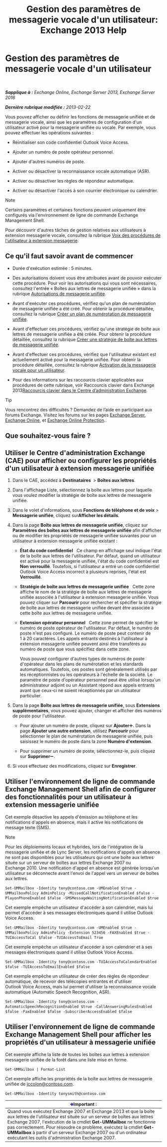 ﻿---
title: "Gestion des paramètres de messagerie vocale d'un utilisateur: Exchange 2013 Help"
TOCTitle: Gestion des paramètres de messagerie vocale d'un utilisateur
ms:assetid: 73957938-048a-4f9c-bd0f-a3c2c3dcd638
ms:mtpsurl: https://technet.microsoft.com/fr-fr/library/Aa998851(v=EXCHG.150)
ms:contentKeyID: 50478453
ms.date: 04/24/2018
mtps_version: v=EXCHG.150
ms.translationtype: HT
---

# Gestion des paramètres de messagerie vocale d'un utilisateur

 

_**Sapplique à :** Exchange Online, Exchange Server 2013, Exchange Server 2016_

_**Dernière rubrique modifiée :** 2013-02-22_

Vous pouvez afficher ou définir les fonctions de messagerie unifiée et de messagerie vocale, ainsi que les paramètres de configuration d'un utilisateur activé pour la messagerie unifiée ou vocale. Par exemple, vous pouvez effectuer les opérations suivantes :

  - Réinitialiser son code confidentiel Outlook Voice Access.

  - Ajouter un numéro de poste opérateur personnel.

  - Ajouter d'autres numéros de poste.

  - Activer ou désactiver la reconnaissance vocale automatique (ASR).

  - Activer ou désactiver les règles de répondeur automatique.

  - Activer ou désactiver l'accès à son courrier électronique ou calendrier.

> [!NOTE]
> Certains paramètres et certaines fonctions peuvent uniquement être configurés via l'environnement de ligne de commande Exchange Management Shell.


Pour découvrir d'autres tâches de gestion relatives aux utilisateurs à extension messagerie vocale, consultez la rubrique [Voix des procédures de l'utilisateur à extension messagerie](voice-mail-enabled-user-procedures-exchange-2013-help.md).

## Ce qu'il faut savoir avant de commencer

  - Durée d'exécution estimée : 5 minutes.

  - Des autorisations doivent vous être attribuées avant de pouvoir exécuter cette procédure. Pour voir les autorisations qui vous sont nécessaires, consultez l'entrée « Boîtes aux lettres de messagerie unifiée » dans la rubrique [Autorisations de messagerie unifiée](unified-messaging-permissions-exchange-2013-help.md).

  - Avant d'exécuter ces procédures, vérifiez qu'un plan de numérotation de messagerie unifiée a été créé. Pour obtenir la procédure détaillée, consultez la rubrique [Créer un plan de numérotation de messagerie unifiée](create-a-um-dial-plan-exchange-2013-help.md).

  - Avant d'effectuer ces procédures, vérifiez qu'une stratégie de boîte aux lettres de messagerie unifiée a été créée. Pour obtenir la procédure détaillée, consultez la rubrique [Créer une stratégie de boîte aux lettres de messagerie unifiée](create-a-um-mailbox-policy-exchange-2013-help.md).

  - Avant d'effectuer ces procédures, vérifiez que l'utilisateur existant est actuellement activé pour la messagerie unifiée. Pour obtenir la procédure détaillée, consultez la rubrique [Activation de la messagerie vocale pour un utilisateur](enable-a-user-for-voice-mail-exchange-2013-help.md).

  - Pour des informations sur les raccourcis clavier applicables aux procédures de cette rubrique, voir Raccourcis clavier dans Exchange 2013[Raccourcis clavier dans le Centre d’administration Exchange](keyboard-shortcuts-in-the-exchange-admin-center-exchange-online-protection-help.md).

> [!TIP]
> Vous rencontrez des difficultés ? Demandez de l’aide en participant aux forums Exchange. Visitez les forums sur les pages <a href="https://go.microsoft.com/fwlink/p/?linkid=60612">Exchange Server</a>, <a href="https://go.microsoft.com/fwlink/p/?linkid=267542">Exchange Online</a>, et <a href="https://go.microsoft.com/fwlink/p/?linkid=285351">Exchange Online Protection</a>..


## Que souhaitez-vous faire ?

## Utiliser le Centre d'administration Exchange (CAE) pour afficher ou configurer les propriétés d'un utilisateur à extension messagerie unifiée

1.  Dans le CAE, accédez à **Destinataires**  \> **Boîtes aux lettres**.

2.  Dans l'affichage Liste, sélectionnez la boîte aux lettres pour laquelle vous voulez modifier la stratégie de boîte aux lettres de messagerie unifiée.

3.  Dans le volet d'informations, sous **Fonctions de téléphone et de voix** \> **Messagerie unifiée**, cliquez sur**Afficher les détails**.

4.  Dans la page **Boîte aux lettres de messagerie unifiée**, cliquez sur **Paramètres des boîtes aux lettres de messagerie unifiée** afin d'afficher ou de modifier les propriétés de messagerie unifiée suivantes pour un utilisateur à extension messagerie unifiée existant :
    
      - **État du code confidentiel**   Ce champ en affichage seul indique l'état de la boîte aux lettres de l'utilisateur. Par défaut, quand un utilisateur est activé pour la messagerie unifiée, l'état du code confidentiel est **Non verrouillé**. Toutefois, si l'utilisateur a entré un code confidentiel Outlook Voice Access incorrect à plusieurs reprises, l'état est **Verrouillé**.
    
      - **Stratégie de boîte aux lettres de messagerie unifiée**   Cette zone affiche le nom de la stratégie de boîte aux lettres de messagerie unifiée associée à l'utilisateur à extension messagerie unifiée. Vous pouvez cliquer sur **Parcourir** pour rechercher et spécifier la stratégie de boîte aux lettres de messagerie unifiée devant être associée à cette boîte aux lettres de messagerie unifiée.
    
      - **Extension opérateur personnel**   Cette zone permet de spécifier le numéro de poste opérateur de l'utilisateur. Par défaut, le numéro de poste n'est pas configuré. Le numéro de poste peut contenir de 1 à 20 caractères. Les appels entrants destinés à l'utilisateur à extension messagerie unifiée peuvent ainsi être transférés au numéro de poste que vous spécifiez dans cette zone.
        
        Vous pouvez configurer d'autres types de numéros de poste d'opérateur dans les plans de numérotation et les standards automatiques. Toutefois, ces postes sont généralement utilisés par les réceptionnistes ou les opérateurs à l'échelle de la société. Le paramètre de poste d'opérateur personnel peut être utilisé lorsqu'un administrateur adjoint ou un Assistant répond aux appels entrants avant que ceux-ci ne soient réceptionnés par un utilisateur particulier.

5.  Dans la page **Boîte aux lettres de messagerie unifiée**, sous **Extensions supplémentaires**, vous pouvez ajouter, changer et afficher des numéros de poste pour l'utilisateur.
    
      - Pour ajouter un numéro de poste, cliquez sur **Ajouter**![Icône Ajouter](images/JJ218640.c1e75329-d6d7-4073-a27d-498590bbb558(EXCHG.150).gif "Icône Ajouter"). Dans la page **Ajouter une autre extension**, utilisez **Parcourir** pour sélectionner le plan de numérotation de messagerie unifiée, puis saisissez le numéro de poste dans la zone **Numéro d'extension**.
    
      - Pour supprimer un numéro de poste, sélectionnez-le, puis cliquez sur **Supprimer**![Icône Suppression](images/Dd362328.479b6ced-8d64-4277-a725-f17fea202b28(EXCHG.150).gif "Icône Suppression").

6.  Si vous effectuez des modifications, cliquez sur **Enregistrer**.

## Utiliser l'environnement de ligne de commande Exchange Management Shell afin de configurer des fonctionnalités pour un utilisateur à extension messagerie unifiée

Cet exemple désactive les appels d'émission au téléphone et les notifications d'appels en absence, mais il active les notifications de message texte (SMS).

> [!NOTE]
> Pour les déploiements locaux et hybrides, lors de l'intégration de la messagerie unifiée et de Lync Server, les notifications d'appels en absence ne sont pas disponibles pour les utilisateurs qui ont une boîte aux lettres située sur un serveur de boîtes aux lettres Exchange 2007 ou Exchange 2010. Une notification d'appel en absence est générée lorsqu'un utilisateur se déconnecte avant l'envoi de l'appel vers un serveur de boîtes aux lettres.


    Set-UMMailbox -Identity tony@contoso.com -UMEnabled $true -UMMailboxPolicy AdminPolicy -MissedCallNotificationEnabled $false -PlayonPhoneEnabled $false -SMSMessageWaitingNotificationEnabled $true

Cet exemple empêche un utilisateur d'accéder à son calendrier, mais lui permet d'accéder à ses messages électroniques quand il utilise Outlook Voice Access.

    Set-UMMailbox -Identity tony@contoso.com -UMEnabled $true -UMMailboxPolicy AdminPolicy -Extension 523456 -FAXEnabled $true -TUIAccessToCal $false -TUIAccessToEmail True

Cet exemple empêche un utilisateur d'accéder à son calendrier et à ses messages électroniques quand il utilise Outlook Voice Access.

    Set-UMMailbox -Identity tony@contoso.com -TUIAccessToCalendarEnabled $false -TUIAccessToEmailEnabled $false

Cet exemple empêche un utilisateur de créer des règles de répondeur automatique, de recevoir des télécopies entrantes et d'utiliser Outlook Voice Access, mais lui permet d'utiliser la reconnaissance vocale automatique (Automatic Speech Recognition, ASR).

    Set-UMMailbox -Identity tony@contoso.com -AutomaticSpeechRecognitionEnabled $true -CallAnsweringRulesEnabled $false -FaxEnabled $false -SubscriberAccessEnabled $false 

## Utiliser l'environnement de ligne de commande Exchange Management Shell pour afficher les propriétés d'un utilisateur à messagerie unifiée

Cet exemple affiche la liste de toutes les boîtes aux lettres à extension messagerie unifiée de la forêt dans une liste mise en forme.

    Get-UMMailbox | Format-List

Cet exemple affiche les propriétés de la boîte aux lettres de messagerie unifiée de jccolon@contoso.com.

    Get-UMMailbox -Identity tonysmith@contoso.com

<table>
<thead>
<tr class="header">
<th><img src="images/JJ159813.important(EXCHG.150).gif" title="Important" alt="Important" />Important :</th>
</tr>
</thead>
<tbody>
<tr class="odd">
<td>Quand vous exécutez Exchange 2007 et Exchange 2013 et que la boîte aux lettres de l'utilisateur est située sur un serveur de boîtes aux lettres Exchange 2007, l'exécution de la cmdlet <strong>Get-UMMailbox</strong> ne fonctionne pas correctement. Pour résoudre ce problème, exécutez la cmdlet <strong>Get-UMMailbox</strong> à partir d'un serveur Exchange 2007 ou d'un ordinateur exécutant les outils d'administration Exchange 2007.</td>
</tr>
</tbody>
</table>

